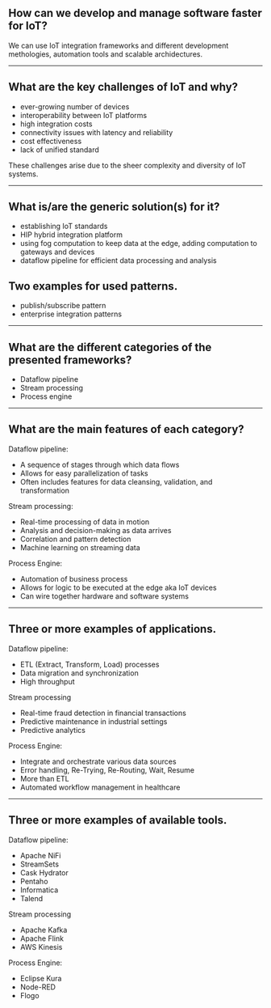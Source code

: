 ## How can we develop and manage software faster for IoT?

We can use IoT integration frameworks and different development methologies, automation tools and scalable archidectures.

---
## What are the key challenges of IoT and why?

- ever-growing number of devices
- interoperability between IoT platforms
- high integration costs
- connectivity issues with latency and reliability
- cost effectiveness
- lack of unified standard

These challenges arise due to the sheer complexity and diversity of IoT systems.

---
## What is/are the generic solution(s) for it?

- establishing IoT standards
- HIP hybrid integration platform
- using fog computation to keep data at the edge, adding computation to gateways and devices
- dataflow pipeline for efficient data processing and analysis

Two examples for used patterns.
-
- publish/subscribe pattern
- enterprise integration patterns

---
## What are the different categories of the presented frameworks?

- Dataflow pipeline
- Stream processing
- Process engine

---
## What are the main features of each category?

Dataflow pipeline:

- A sequence of stages through which data flows
- Allows for easy parallelization of tasks
- Often includes features for data cleansing, validation, and transformation

Stream processing:

- Real-time processing of data in motion
- Analysis and decision-making as data arrives
- Correlation and pattern detection
- Machine learning on streaming data

Process Engine:

- Automation of business process
- Allows for logic to be executed at the edge aka IoT devices
- Can wire together hardware and software systems

---
## Three or more examples of applications.

Dataflow pipeline:
- ETL (Extract, Transform, Load) processes
- Data migration and synchronization
- High throughput

Stream processing
- Real-time fraud detection in financial transactions
- Predictive maintenance in industrial settings
- Predictive analytics

Process Engine:
- Integrate and orchestrate various data sources
- Error handling, Re-Trying, Re-Routing, Wait, Resume
- More than ETL
- Automated workflow management in healthcare

---
## Three or more examples of available tools.

Dataflow pipeline:

- Apache NiFi
- StreamSets 
- Cask Hydrator
- Pentaho 
- Informatica 
- Talend

Stream processing

- Apache Kafka
- Apache Flink
- AWS Kinesis

Process Engine:
- Eclipse Kura
- Node-RED
- Flogo

